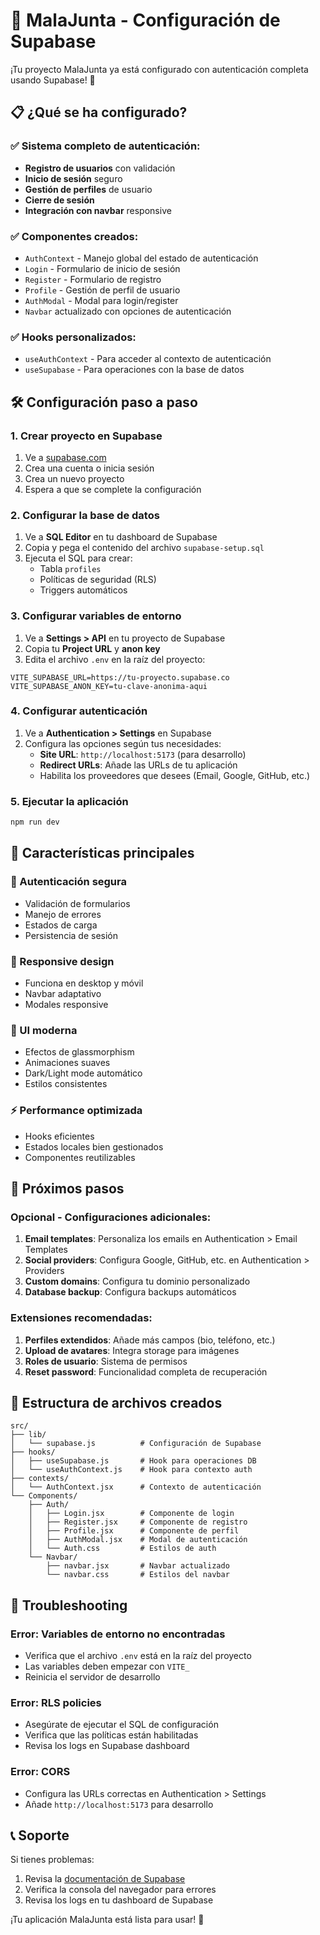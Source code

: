 # 🚀 MalaJunta - Configuración de Supabase

¡Tu proyecto MalaJunta ya está configurado con autenticación completa usando Supabase! 🎉

## 📋 ¿Qué se ha configurado?

### ✅ Sistema completo de autenticación:
- **Registro de usuarios** con validación
- **Inicio de sesión** seguro
- **Gestión de perfiles** de usuario
- **Cierre de sesión**
- **Integración con navbar** responsive

### ✅ Componentes creados:
- `AuthContext` - Manejo global del estado de autenticación
- `Login` - Formulario de inicio de sesión
- `Register` - Formulario de registro
- `Profile` - Gestión de perfil de usuario
- `AuthModal` - Modal para login/register
- `Navbar` actualizado con opciones de autenticación

### ✅ Hooks personalizados:
- `useAuthContext` - Para acceder al contexto de autenticación
- `useSupabase` - Para operaciones con la base de datos

## 🛠️ Configuración paso a paso

### 1. Crear proyecto en Supabase

1. Ve a [supabase.com](https://supabase.com)
2. Crea una cuenta o inicia sesión
3. Crea un nuevo proyecto
4. Espera a que se complete la configuración

### 2. Configurar la base de datos

1. Ve a **SQL Editor** en tu dashboard de Supabase
2. Copia y pega el contenido del archivo `supabase-setup.sql`
3. Ejecuta el SQL para crear:
   - Tabla `profiles`
   - Políticas de seguridad (RLS)
   - Triggers automáticos

### 3. Configurar variables de entorno

1. Ve a **Settings > API** en tu proyecto de Supabase
2. Copia tu **Project URL** y **anon key**
3. Edita el archivo `.env` en la raíz del proyecto:

```env
VITE_SUPABASE_URL=https://tu-proyecto.supabase.co
VITE_SUPABASE_ANON_KEY=tu-clave-anonima-aqui
```

### 4. Configurar autenticación

1. Ve a **Authentication > Settings** en Supabase
2. Configura las opciones según tus necesidades:
   - **Site URL**: `http://localhost:5173` (para desarrollo)
   - **Redirect URLs**: Añade las URLs de tu aplicación
   - Habilita los proveedores que desees (Email, Google, GitHub, etc.)

### 5. Ejecutar la aplicación

```bash
npm run dev
```

## 🎯 Características principales

### 🔐 Autenticación segura
- Validación de formularios
- Manejo de errores
- Estados de carga
- Persistencia de sesión

### 📱 Responsive design
- Funciona en desktop y móvil
- Navbar adaptativo
- Modales responsive

### 🎨 UI moderna
- Efectos de glassmorphism
- Animaciones suaves
- Dark/Light mode automático
- Estilos consistentes

### ⚡ Performance optimizada
- Hooks eficientes
- Estados locales bien gestionados
- Componentes reutilizables

## 🚀 Próximos pasos

### Opcional - Configuraciones adicionales:

1. **Email templates**: Personaliza los emails en Authentication > Email Templates
2. **Social providers**: Configura Google, GitHub, etc. en Authentication > Providers
3. **Custom domains**: Configura tu dominio personalizado
4. **Database backup**: Configura backups automáticos

### Extensiones recomendadas:

1. **Perfiles extendidos**: Añade más campos (bio, teléfono, etc.)
2. **Upload de avatares**: Integra storage para imágenes
3. **Roles de usuario**: Sistema de permisos
4. **Reset password**: Funcionalidad completa de recuperación

## 📁 Estructura de archivos creados

```
src/
├── lib/
│   └── supabase.js          # Configuración de Supabase
├── hooks/
│   ├── useSupabase.js       # Hook para operaciones DB
│   └── useAuthContext.js    # Hook para contexto auth
├── contexts/
│   └── AuthContext.jsx      # Contexto de autenticación
└── Components/
    ├── Auth/
    │   ├── Login.jsx        # Componente de login
    │   ├── Register.jsx     # Componente de registro
    │   ├── Profile.jsx      # Componente de perfil
    │   ├── AuthModal.jsx    # Modal de autenticación
    │   └── Auth.css         # Estilos de auth
    └── Navbar/
        ├── navbar.jsx       # Navbar actualizado
        └── navbar.css       # Estilos del navbar
```

## 🐛 Troubleshooting

### Error: Variables de entorno no encontradas
- Verifica que el archivo `.env` está en la raíz del proyecto
- Las variables deben empezar con `VITE_`
- Reinicia el servidor de desarrollo

### Error: RLS policies
- Asegúrate de ejecutar el SQL de configuración
- Verifica que las políticas están habilitadas
- Revisa los logs en Supabase dashboard

### Error: CORS
- Configura las URLs correctas en Authentication > Settings
- Añade `http://localhost:5173` para desarrollo

## 📞 Soporte

Si tienes problemas:
1. Revisa la [documentación de Supabase](https://supabase.com/docs)
2. Verifica la consola del navegador para errores
3. Revisa los logs en tu dashboard de Supabase

¡Tu aplicación MalaJunta está lista para usar! 🎉